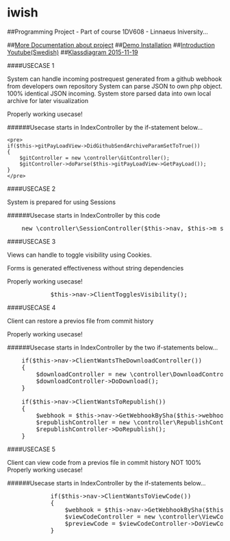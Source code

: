 # iwish
##Programming Project - Part of course 1DV608 - Linnaeus Iniversity...

##[More Documentation about project](./../../wiki)
##[Demo Installation](http://www.xponeras.se/1dv608/iwish/)
##[Introduction Youtube(Swedish)](https://www.youtube.com/watch?v=E3m2-Ryo-9Y&list=PLRFqBeKyQ8ovgqVC_MvLt1rVJVLRma_Ox)
##[Klassdiagram 2015-11-19](https://github.com/AndreasAnemyrLNU/iwish/blob/master/documentation/IWISH_classdiagram_20151118.svg)

####USECASE 1

System can handle incoming postrequest generated from a github webhook from developers own repository
System can parse JSON to own php object. 100% identical JSON incoming.
System store parsed data into own local archive for later visualization

Properly working usecase!

######Usecase starts in IndexController by the if-statement below...

    <pre>
    if($this->gitPayLoadView->DidGithubSendArchiveParamSetToTrue())
    {
        $gitController = new \controller\GitController();
        $gitController->doParse($this->gitPayLoadView->GetPayLoad());
    }
    </pre>

####USECASE 2

System is prepared for using Sessions

######Usecase starts in IndexController by this code

<pre>
    new \controller\SessionController($this->nav, $this->m_sessionHandler);
</pre>

####USECASE 3

Views can handle to toggle visibility using Cookies.

Forms is generated effectiveness without string dependencies

Properly working usecase!
<pre>
            $this->nav->ClientTogglesVisibility();
</pre>

####USECASE 4

Client can restore a previos file from commit history

Properly working usecase!

######Usecase starts in IndexController by the two if-statements below...

<pre>
    if($this->nav->ClientWantsTheDownloadController())
    {
        $downloadController = new \controller\DownloadController($this->nav);
        $downloadController->DoDownload();
    }

    if($this->nav->ClientWantsToRepublish())
    {
        $webhook = $this->nav->GetWebhookBySha($this->webhookCollection);
        $republishController = new \controller\RepublishController($webhook, $this->nav);
        $republishController->DoRepublish();
    }
</pre>

####USECASE 5

Client can view code from a previos file in commit history
NOT 100% Properly working usecase!

######Usecase starts in IndexController by the if-statements below...

<pre>
            if($this->nav->ClientWantsToViewCode())
            {
                $webhook = $this->nav->GetWebhookBySha($this->webhookCollection);
                $viewCodeController = new \controller\ViewCodeController($webhook, $this->nav);
                $previewCode = $viewCodeController->DoViewCode();
            }
</pre>